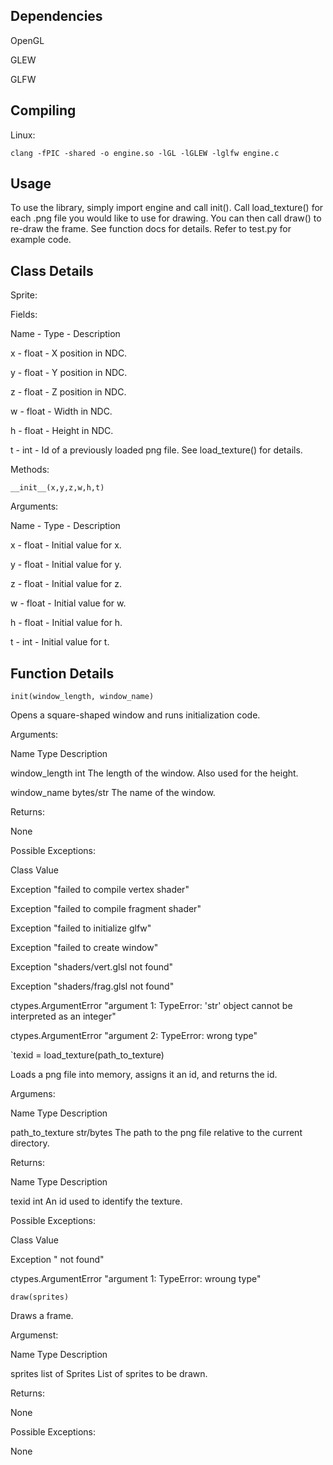 ## Dependencies
OpenGL

GLEW

GLFW

## Compiling
Linux:

`clang -fPIC -shared -o engine.so -lGL -lGLEW -lglfw engine.c`

## Usage
To use the library, simply import engine and call init(). Call load_texture() for each .png file you would like to use for drawing. You can then call draw() to re-draw the frame. See function docs for details. Refer to test.py for example code.

## Class Details
Sprite:

Fields:

Name - Type - Description

x - float - X position in NDC.

y - float - Y position in NDC.

z - float - Z position in NDC.

w - float - Width in NDC.

h - float - Height in NDC.

t - int - Id of a previously loaded png file. See load_texture() for details.

Methods:

`__init__(x,y,z,w,h,t)`

Arguments:

Name - Type - Description

x - float - Initial value for x.

y - float - Initial value for y.

z - float - Initial value for z.

w - float - Initial value for w.

h - float - Initial value for h.

t - int - Initial value for t.

## Function Details
`init(window_length, window_name)`

Opens a square-shaped window and runs initialization code.

Arguments:

Name            Type        Description

window_length   int         The length of the window. Also used for the height.

window_name     bytes/str   The name of the window.

Returns:

None

Possible Exceptions:

Class                   Value

Exception               "failed to compile vertex shader"

Exception               "failed to compile fragment shader"

Exception               "failed to initialize glfw"

Exception               "failed to create window"

Exception               "shaders/vert.glsl not found"

Exception               "shaders/frag.glsl not found"

ctypes.ArgumentError    "argument 1: TypeError: 'str' object cannot be interpreted as an integer"

ctypes.ArgumentError    "argument 2: TypeError: wrong type"


`texid = load_texture(path_to_texture)

Loads a png file into memory, assigns it an id, and returns the id.

Argumens:

Name            Type        Description

path_to_texture str/bytes   The path to the png file relative to the current directory.

Returns:

Name    Type    Description

texid   int     An id used to identify the texture.

Possible Exceptions:

Class                   Value

Exception               "<file> not found"

ctypes.ArgumentError    "argument 1: TypeError: wroung type"

`draw(sprites)`

Draws a frame.

Argumenst:

Name    Type            Description

sprites list of Sprites List of sprites to be drawn.

Returns:

None

Possible Exceptions:

None
